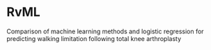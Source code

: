 # RvML
Comparison of machine learning methods and logistic regression for predicting walking limitation following total knee arthroplasty
